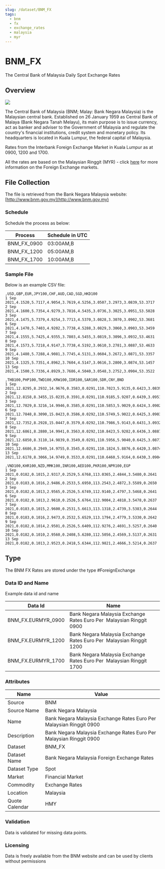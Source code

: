 ```yaml
---
slug: /dataset/BNM_FX
tags: 
  - bnm
  - fx
  - exchange_rates
  - malaysia
  - myr
---
```

BNM_FX
============================================================

The Central Bank of Malaysia Daily Spot Exchange Rates

## Overview

![](/img/data/bnm.gif)

The Central Bank of Malaysia (BNM; Malay: Bank Negara Malaysia) is the Malaysian central bank. 
Established on 26 January 1959 as Central Bank of Malaya (Bank Negara Tanah Melayu), its main purpose is to issue currency, 
act as banker and adviser to the Government of Malaysia and regulate the country's financial institutions, credit system 
and monetary policy. Its headquarters is located in Kuala Lumpur, the federal capital of Malaysia.

Rates from the Interbank Foreign Exchange Market in Kuala Lumpur as at 0900, 1200 and 1700.

All the rates are based on the Malaysian Ringgit (MYR) - click [here](/docs/data/fx) for more information on the Foreign Exchange markets.

## File Collection

The file is retrieved from the Bank Negara Malaysia website:  [http://www.bnm.gov.my](http://www.bnm.gov.my)

### Schedule

Schedule the process as below:

|Process|Schedule in UTC|
|-|-|
|BNM_FX_0900|03:00AM,B|
|BNM_FX_1200|05:00AM,B|
|BNM_FX_1700|10:00AM,B|

### Sample File

Below is an example CSV file:

```csv
,USD,GBP,EUR,JPY100,CHF,AUD,CAD,SGD,HKD100
1 Sep 2021,4.1520,5.7117,4.9054,3.7619,4.5256,3.0507,3.2973,3.0839,53.3717
2 Sep 2021,4.1600,5.7354,4.9279,3.7816,4.5435,3.0736,3.3025,3.0951,53.5028
3 Sep 2021,4.1475,5.7379,4.9254,3.7713,4.5370,3.0828,3.3070,3.0902,53.3681
6 Sep 2021,4.1470,5.7403,4.9202,3.7738,4.5288,3.0829,3.3060,3.0903,53.3459
7 Sep 2021,4.1555,5.7425,4.9355,3.7803,4.5455,3.0819,3.3096,3.0932,53.4631
8 Sep 2021,4.1573,5.7218,4.9147,3.7738,4.5192,3.0610,3.2781,3.0887,53.4633
9 Sep 2021,4.1480,5.7288,4.9081,3.7745,4.5131,3.0604,3.2672,3.0871,53.3357
10 Sep 2021,4.1325,5.7351,4.8962,3.7604,4.5147,3.0616,3.2800,3.0874,53.1457
13 Sep 2021,4.1500,5.7336,4.8929,3.7686,4.5040,3.0548,3.2752,3.0904,53.3522
 
,THB100,PHP100,TWD100,KRW100,IDR100,SAR100,SDR,CNY,BND
1 Sep 2021,12.8295,8.2932,14.9676,0.3583,0.0291,110.7023,5.9135,0.6423,3.0839
2 Sep 2021,12.8158,8.3455,15.0235,0.3591,0.0291,110.9185,5.9207,0.6439,3.0951
3 Sep 2021,12.7029,8.3216,14.9946,0.3585,0.0291,110.5853,5.9029,0.6424,3.0902
6 Sep 2021,12.7848,8.3090,15.0423,0.3586,0.0292,110.5749,5.9022,0.6425,3.0903
7 Sep 2021,12.7352,8.2928,15.0447,0.3579,0.0292,110.7986,5.9143,0.6431,3.0932
8 Sep 2021,12.6861,8.2880,14.9941,0.3563,0.0292,110.8423,5.9282,0.6436,3.0887
9 Sep 2021,12.6850,8.3110,14.9839,0.3549,0.0291,110.5956,5.9040,0.6425,3.0871
10 Sep 2021,12.6686,8.2949,14.9755,0.3545,0.0291,110.1824,5.8876,0.6420,3.0874
13 Sep 2021,12.6178,8.3066,14.9749,0.3533,0.0291,110.6460,5.9164,0.6430,3.0904
 
,VND100,KHR100,NZD,MMK100,INR100,AED100,PKR100,NPR100,EGP
1 Sep 2021,0.0182,0.1015,2.9317,0.2529,5.6768,113.0365,2.4844,3.5480,0.2641
2 Sep 2021,0.0183,0.1016,2.9486,0.2533,5.6950,113.2543,2.4872,3.5589,0.2650
3 Sep 2021,0.0182,0.1013,2.9565,0.2526,5.6749,112.9140,2.4797,3.5468,0.2641
6 Sep 2021,0.0182,0.1013,2.9610,0.2526,5.6764,112.9004,2.4818,3.5478,0.2637
7 Sep 2021,0.0183,0.1015,2.9600,0.2531,5.6613,113.1318,2.4739,3.5383,0.2644
8 Sep 2021,0.0183,0.1016,2.9473,0.2532,5.6529,113.1794,2.4779,3.5330,0.2642
9 Sep 2021,0.0182,0.1014,2.9501,0.2526,5.6409,112.9276,2.4691,3.5257,0.2640
10 Sep 2021,0.0182,0.1010,2.9560,0.2408,5.6280,112.5056,2.4569,3.5137,0.2631
13 Sep 2021,0.0182,0.1013,2.9523,0.2418,5.6344,112.9821,2.4666,3.5214,0.2637
```

## Type

The BNM FX Rates are stored under the type #ForeignExchange

### Data ID and Name

Example data id and name

|Data Id|Name|
|-|-|
|BNM\_FX.EURMYR\_0900|Bank Negara Malaysia Exchange Rates Euro Per  Malaysian Ringgit 0900|
|BNM\_FX.EURMYR\_1200|Bank Negara Malaysia Exchange Rates Euro Per  Malaysian Ringgit 1200|
|BNM\_FX.EURMYR\_1700|Bank Negara Malaysia Exchange Rates Euro Per  Malaysian Ringgit 1700|

### Attributes

|Name|Value|
|-|-|
|Source|BNM|
|Source Name|Bank Negara Malaysia|
|Name|Bank Negara Malaysia Exchange Rates Euro Per  Malaysian Ringgit 0900|
|Description|Bank Negara Malaysia Exchange Rates Euro Per  Malaysian Ringgit 0900|
|Dataset|BNM_FX|
|Dataset Name|Bank Negara Malaysia Foreign Exchange Rates|
|Dataset Type|Spot|
|Market|Financial Market|
|Commodity|Exchange Rates|
|Location|Malaysia|
|Quote Calendar|HMY|

### Validation

Data is validated for missing data points.

### Licensing

Data is freely available from the BNM website and can be used by clients without permissions

